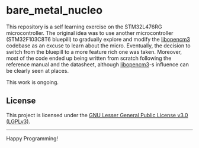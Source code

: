# bare_metal_nucleo

This repository is a self learning exercise on the STM32L476RG microcontroller. The original idea was to use another microcontroller (STM32F103C8T6 bluepill) to gradually explore and modify the [libopencm3](https://github.com/libopencm3/libopencm3) codebase as an excuse to learn about the micro. Eventually, the decision to switch from the bluepill to a more feature rich one was taken. Moreover, most of the code ended up being written from scratch following the reference manual and the datasheet, although [libopencm3](https://github.com/libopencm3/libopencm3)-s influence can be clearly seen at places.

This work is ongoing.

## License

This project is licensed under the [GNU Lesser General Public License v3.0 (LGPLv3)](LICENSE).

---

Happy Programming!
